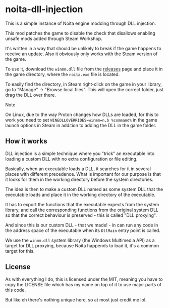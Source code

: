 # noita-dll-injection

This is a simple instance of Noita engine modding through DLL injection.

This mod patches the game to disable the check that disallows enabling unsafe
mods added through Steam Workshop.

It's written in a way that should be unlikely to break if the game happens to
receive an update. Also it obviously only works with the Steam version of the
game.

To use it, download the `winmm.dll` file from the
[releases](https://github.com/necauqua/noita-dll-proxy/releases) page and place
it in the game directory, where the `noita.exe` file is located.

To easily find the directory, in Steam right-click on the game in your library,
go to "Manage" -> "Browse local files". This will open the correct folder, just
drag the DLL over there.

> [!NOTE]
> On Linux, due to the way Proton changes how DLLs are loaded, for this to work
> you need to set `WINEDLLOVERRIDES=winmm=n,b %command%` in the game launch
> options in Steam in addition to adding the DLL in the game folder.

## How it works
DLL injection is a simple technique where you "trick" an executable into
loading a custom DLL with no extra configuration or file editing.

Basically, when an executable loads a DLL, it searches for it in several places
with different precedence. What is important for our purpose is that it looks
for them in the working directory before the system directories.

The idea is then to make a custom DLL named as some system DLL that the
executable loads and place it in the working directory of the executable.

It has to export the functions that the executable expects from the system
library, and call the corresponding functions from the original system DLL so
that the correct behaviour is preserved - this is called "DLL proxying".

And since this is our custom DLL - that we made! - in can run any code in the
address space of the executable when its `DllMain` entry point is called.

We use the `winmm.dll` system library (the Windows Multimedia API) as a target
for DLL proxying, because Noita happends to load it, it's a common target for
this.

## License
As with everything I do, this is licensed under the MIT, meaning you have to
copy the LICENSE file which has my name on top of it to use major parts of this
code.

But like eh there's nothing unique here, so at most just credit me lol.
